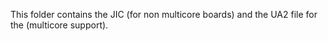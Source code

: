 This folder contains the JIC (for non multicore boards) and the UA2 file for the (multicore support).

